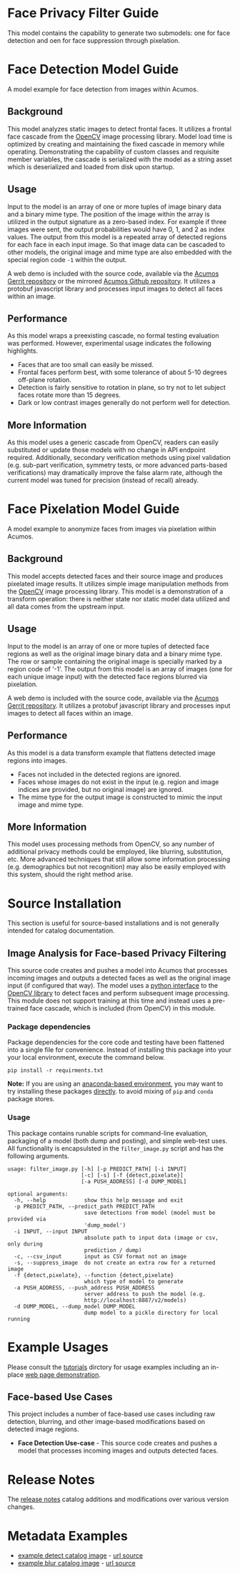 <!---
.. ===============LICENSE_START=======================================================
.. Acumos CC-BY-4.0
.. ===================================================================================
.. Copyright (C) 2017-2018 AT&T Intellectual Property & Tech Mahindra. All rights reserved.
.. ===================================================================================
.. This Acumos documentation file is distributed by AT&T and Tech Mahindra
.. under the Creative Commons Attribution 4.0 International License (the "License");
.. you may not use this file except in compliance with the License.
.. You may obtain a copy of the License at
..
..      http://creativecommons.org/licenses/by/4.0
..
.. This file is distributed on an "AS IS" BASIS,
.. WITHOUT WARRANTIES OR CONDITIONS OF ANY KIND, either express or implied.
.. See the License for the specific language governing permissions and
.. limitations under the License.
.. ===============LICENSE_END=========================================================
-->

# Face Privacy Filter Guide
This model contains the capability to generate two submodels:
one for face detection and oen for face suppression through pixelation.

# Face Detection Model Guide
A model example for face detection from images within Acumos.

## Background
This model analyzes static images to detect frontal faces.  It utilizes a
frontal face cascade from the
[OpenCV](https://opencv.org/) image processing library.
Model load time is optimized by creating and maintaining the fixed cascade
in memory while operating.  Demonstrating the capability of custom classes
and requisite member variables, the cascade is serialized with the model as
a string asset which is deserialized and loaded from disk upon startup.

## Usage
Input to the model is an array of one or more tuples of image binary data
and a binary mime type.  The position of the image within the array is utilized
in the output signature as a zero-based index.  For example if three images
were sent, the output probabilities would have 0, 1, and 2 as index values.
The output from this model is a repeated array of detected regions for each
face in each input image.  So that image data can be cascaded to other models,
the original image and mime type are also embedded with the special
region code `-1` within the output.

A web demo is included with the source code, available via the
[Acumos Gerrit repository](https://gerrit.acumos.org/r/gitweb?p=face-privacy-filter.git;a=summary)
or the mirrored [Acumos Github repository](https://github.com/acumos/face-privacy-filter).
It utilizes a protobuf javascript library and processes
input images to detect all faces within an image.

## Performance
As this model wraps a preexisting cascade, no formal testing evaluation
was performed.  However, experimental usage indicates the following highlights.

* Faces that are too small can easily be missed.
* Frontal faces perform best, with some tolerance of about 5-10 degrees off-plane rotation.
* Detection is fairly sensitive to rotation in plane, so try not to let subject faces rotate more than 15 degrees.
* Dark or low contrast images generally do not perform well for detection.

## More Information
As this model uses a generic cascade from OpenCV, readers can easily
substituted or update those models with no change in API endpoint required.
Additionally, secondary verification methods using pixel validation (e.g.
sub-part verification, symmetry tests, or more advanced parts-based
verifications) may dramatically improve the false alarm rate, although
the current model was tuned for precision (instead of recall) already.



# Face Pixelation Model Guide
A model example to anonymize faces from images via pixelation within Acumos.

## Background
This model accepts detected faces and their source image and produces
pixelated image results.  It utilizes simple image manipulation methods
from the [OpenCV](https://opencv.org/) image processing library.
This model is a demonstration of a
transform operation: there is neither state nor static model data
utilized and all data comes from the upstream input.


## Usage
Input to the model is an array of one or more tuples of detected face regions
as well as the original image binary data and a binary mime type.  The row or
sample containing the original image is specially marked by a region code
of ‘-1’.  The output from this model is an array of images (one for each
unique image input) with the detected face regions blurred via pixelation.

A web demo is included with the source code, available via the
[Acumos Gerrit repository](https://gerrit.acumos.org/r/gitweb?p=face-privacy-filter.git;a=summary).
It utilizes a protobuf javascript library and processes
input images to detect all faces within an image.

## Performance
As this model is a data transform example that flattens detected image regions into images.

* Faces not included in the detected regions are ignored.
* Faces whose images do not exist in the input (e.g. region and image indices
  are provided, but no original image) are ignored.
* The mime type for the output image is constructed to mimic the input image and mime type.

## More Information
This model uses processing methods from OpenCV, so any number of additional
privacy methods could be employed, like blurring, substitution, etc. More
advanced techniques that still allow some information processing (e.g.
demographics but not recognition) may also be easily employed with this
system, should the right method arise.



# Source Installation
This section is useful for source-based installations and is not generally intended
for catalog documentation.

## Image Analysis for Face-based Privacy Filtering
This source code creates and pushes a model into Acumos that processes
incoming images and outputs a detected faces as well as the original image
input (if configured that way).  The model uses a [python interface](https://pypi.python.org/pypi/opencv-python)
to the [OpenCV library](https://opencv.org/) to detect faces and perform
subsequent image processing.  This module does not support training
at this time and instead uses a pre-trained face cascade, which is
included (from OpenCV) in this module.

### Package dependencies
Package dependencies for the core code and testing have been flattened into a
single file for convenience. Instead of installing this package into your
your local environment, execute the command below.

```
pip install -r requirments.txt
```

**Note:** If you are using an [anaconda-based environment](https://anaconda.org),
you may want to try
installing these packages [directly](https://docs.anaconda.com/anaconda-repository/user-guide/tasks/pkgs/download-install-pkg).
to avoid mixing of `pip` and `conda` package stores.

### Usage
This package contains runable scripts for command-line evaluation,
packaging of a model (both dump and posting), and simple web-test
uses.   All functionality is encapsulsted in the `filter_image.py`
script and has the following arguments.

```
usage: filter_image.py [-h] [-p PREDICT_PATH] [-i INPUT]
                       [-c] [-s] [-f {detect,pixelate}]
                       [-a PUSH_ADDRESS] [-d DUMP_MODEL]

optional arguments:
  -h, --help            show this help message and exit
  -p PREDICT_PATH, --predict_path PREDICT_PATH
                        save detections from model (model must be provided via
                        'dump_model')
  -i INPUT, --input INPUT
                        absolute path to input data (image or csv, only during
                        prediction / dump)
  -c, --csv_input       input as CSV format not an image
  -s, --suppress_image  do not create an extra row for a returned image
  -f {detect,pixelate}, --function {detect,pixelate}
                        which type of model to generate
  -a PUSH_ADDRESS, --push_address PUSH_ADDRESS
                        server address to push the model (e.g.
                        http://localhost:8887/v2/models)
  -d DUMP_MODEL, --dump_model DUMP_MODEL
                        dump model to a pickle directory for local running
```



# Example Usages
Please consult the [tutorials](tutorials) dirctory for usage examples
including an in-place [web page demonstration](tutorials/lesson3.md).

## Face-based Use Cases
This project includes a number of face-based use cases including raw
detection, blurring, and other image-based modifications based on
detected image regions.

* **Face Detection Use-case** - This source code creates and pushes a model that processes
incoming images and outputs detected faces.

# Release Notes
The [release notes](release-notes.md) catalog additions and modifications
over various version changes.

# Metadata Examples
* [example detect catalog image](catalog_image_detect.png) - [url source](https://flic.kr/p/xqw25C)
* [example blur catalog image](catalog_image_blur.png)  - [url source](https://flic.kr/p/bEgYbs)
